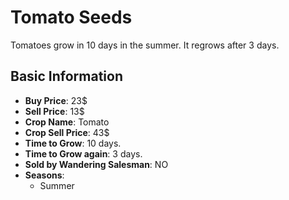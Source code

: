 # Tomato Seeds

Tomatoes grow in 10 days in the summer. It regrows after 3 days.

## Basic Information

- **Buy Price**: 23$
- **Sell Price**: 13$
- **Crop Name**: Tomato
- **Crop Sell Price**: 43$
- **Time to Grow**: 10 days.
- **Time to Grow again**: 3 days.
- **Sold by Wandering Salesman**: NO
- **Seasons**:
  - Summer